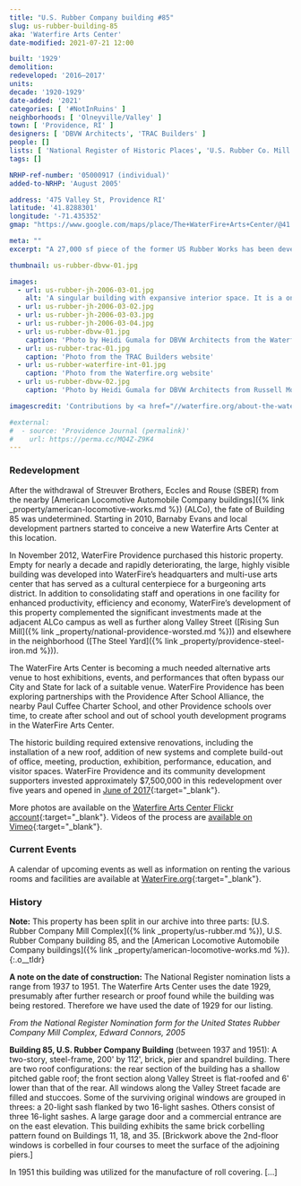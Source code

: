 ```yaml
---
title: "U.S. Rubber Company building #85"
slug: us-rubber-building-85
aka: 'Waterfire Arts Center'
date-modified: 2021-07-21 12:00

built: '1929'
demolition:
redeveloped: '2016–2017'
units:
decade: '1920-1929'
date-added: '2021'
categories: [ '#NotInRuins' ]
neighborhoods: [ 'Olneyville/Valley' ]
town: [ 'Providence, RI' ]
designers: [ 'DBVW Architects', 'TRAC Builders' ]
people: []
lists: [ 'National Register of Historic Places', 'U.S. Rubber Co. Mill Complex' ]
tags: []

NRHP-ref-number: '05000917 (individual)'
added-to-NRHP: 'August 2005'

address: '475 Valley St, Providence RI'
latitude: '41.8288301'
longitude: '-71.435352'
gmap: "https://www.google.com/maps/place/The+WaterFire+Arts+Center/@41.8288301,-71.435352,17z/data=!3m1!4b1!4m5!3m4!1s0x89e445a6db2dc74f:0xdad3a7ba66f93bb8!8m2!3d41.8289372!4d-71.4332758"

meta: ""
excerpt: "A 27,000 sf piece of the former US Rubber Works has been developed into the Waterfire Arts Center"

thumbnail: us-rubber-dbvw-01.jpg

images:
  - url: us-rubber-jh-2006-03-01.jpg
    alt: 'A singular building with expansive interior space. It is a one-story red brick building with large windows and a flat roof. The Valley Street northern side has a shorter roofline, with a main central hall that has the tallest roofline, and a smaller outcrop building on the southern side with a new roofdeck added.'
  - url: us-rubber-jh-2006-03-02.jpg
  - url: us-rubber-jh-2006-03-03.jpg
  - url: us-rubber-jh-2006-03-04.jpg
  - url: us-rubber-dbvw-01.jpg
    caption: 'Photo by Heidi Gumala for DBVW Architects from the Waterfire.org website'
  - url: us-rubber-trac-01.jpg
    caption: 'Photo from the TRAC Builders website'
  - url: us-rubber-waterfire-int-01.jpg
    caption: 'Photo from the Waterfire.org website'
  - url: us-rubber-dbvw-02.jpg
    caption: 'Photo by Heidi Gumala for DBVW Architects from Russell Morins’ website'

imagescredit: 'Contributions by <a href="//waterfire.org/about-the-waterfire-arts-center/our-spaces/" target="_blank">Waterfire.org,</a> <a href="//tracbuilders.com/waterfire-arts-center-2/" target="_blank">TRAC Builders,</a> and <a href="//morins.com/the-waterfire-arts-center" target="_blank">Russell Morins</a>'

#external:
#  - source: 'Providence Journal (permalink)'
#    url: https://perma.cc/MQ4Z-Z9K4
---
```


### Redevelopment

After the withdrawal of Streuver Brothers, Eccles and Rouse (<span class="abbr">SBER</span>) from the nearby [American Locomotive Automobile Company buildings]({% link _property/american-locomotive-works.md %}) (<span class="abbr">ALCo</span>), the fate of Building 85 was undetermined. Starting in 2010, Barnaby Evans and local development partners started to conceive a new Waterfire Arts Center at this location.

In November 2012, WaterFire Providence purchased this historic property. Empty for nearly a decade and rapidly deteriorating, the large, highly visible building was developed into WaterFire’s headquarters and multi-use arts center that has served as a cultural centerpiece for a burgeoning arts district. In addition to consolidating staff and operations in one facility for enhanced productivity, efficiency and economy, WaterFire’s development of this property complemented the significant investments made at the adjacent <span class="abbr">ALCo</span> campus as well as further along Valley Street ([Rising Sun Mill]({% link _property/national-providence-worsted.md %})) and elsewhere in the neighborhood ([The Steel Yard]({% link _property/providence-steel-iron.md %})).

The WaterFire Arts Center is becoming a much needed alternative arts venue to host exhibitions, events, and performances that often bypass our City and State for lack of a suitable venue. WaterFire Providence has been exploring partnerships with the Providence After School Alliance, the nearby Paul Cuffee Charter School, and other Providence schools over time, to create after school and out of school youth development programs in the WaterFire Arts Center.

The historic building required extensive renovations, including the installation of a new roof, addition of new systems and complete build-out of office, meeting, production, exhibition, performance, education, and visitor spaces. WaterFire Providence and its community development supporters invested approximately $7,500,000 in this redevelopment over five years and opened in [June of 2017](//flickr.com/photos/waterfire_providence/albums/72157685337326905){:target="_blank"}.

More photos are available on the [Waterfire Arts Center Flickr account](//flickr.com/photos/waterfire_providence/albums/72157648334360303){:target="_blank"}. Videos of the process are [available on Vimeo](//vimeo.com/search/page:5?q=Waterfire+Arts+Center){:target="_blank"}.


### Current Events

A calendar of upcoming events as well as information on renting the various rooms and facilities are available at [WaterFire.org](//waterfire.org/about-the-waterfire-arts-center){:target="_blank"}.


### History

**Note:** This property has been split in our archive into three parts: [U.S. Rubber Company Mill Complex]({% link _property/us-rubber.md %}), U.S. Rubber Company building 85, and the [American Locomotive Automobile Company buildings]({% link _property/american-locomotive-works.md %}).
{:.o__tldr}

**A note on the date of construction:** The National Register nomination lists a range from 1937 to 1951. The Waterfire Arts Center uses the date 1929, presumably after further research or proof found while the building was being restored. Therefore we have used the date of 1929 for our listing.

_From the National Register Nomination form for the United States Rubber Company Mill Complex, Edward Connors, 2005_

**Building 85, U.S. Rubber Company Building** (between 1937 and 1951): A two-story, steel-frame, 200' by 112', brick, pier and spandrel building. There are two roof configurations: the rear section of the building has a shallow pitched gable roof; the front section along Valley Street is flat-roofed and 6' lower than that of the rear. All windows along the Valley Street facade are filled and stuccoes. Some of the surviving original windows are grouped in threes: a 20-light sash flanked by two 16-light sashes. Others consist of three 16-light sashes. A large garage door and a commercial entrance are on the east elevation. This building exhibits the same brick corbelling pattern found on Buildings 11, 18, and 35. [Brickwork above the 2nd-floor windows is corbelled in four courses to meet the surface of the adjoining piers.]

In 1951 this building was utilized for the manufacture of roll covering. […]
